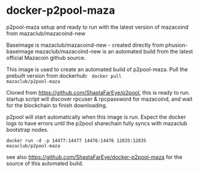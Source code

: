 docker-p2pool-maza
==================

p2pool-maza setup and ready to run with the latest version of mazacoind from mazaclub/mazacoind-new

Baseimage is mazaclub/mazacoind-new - created directly from phusion-baseimage
mazaclub/mazacoind-new is an automated build from the latest official Mazacoin github source.

This image is used to create an automated build of p2pool-maza. 
Pull the prebuilt version from dockerhub:
<code> docker pull mazaclub/p2pool-maza</code> 

Cloned from https://github.com/ShastaFarEye/p2pool, this is ready to run. startup script will discover rpcuser & rpcpassword for mazacoind, and wait for the blockchain to finish downloading.

p2pool will start automatically when this image is run.
Expect the docker logs to have errors until the p2pool sharechain fully syncs with mazaclub bootstrap nodes.

<code>docker run -d -p 14477:14477 14476:14476 12835:12835 mazaclub/p2pool-maza</code>


see also https://github.com/ShastaFarEye/docker-p2pool-maza for the source of this automated build.
